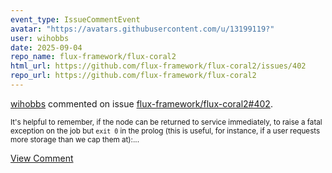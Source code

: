 ```yaml
---
event_type: IssueCommentEvent
avatar: "https://avatars.githubusercontent.com/u/13199119?"
user: wihobbs
date: 2025-09-04
repo_name: flux-framework/flux-coral2
html_url: https://github.com/flux-framework/flux-coral2/issues/402
repo_url: https://github.com/flux-framework/flux-coral2
---
```


<a href='https://github.com/wihobbs' target='_blank'>wihobbs</a> commented on issue <a href='https://github.com/flux-framework/flux-coral2/issues/402' target='_blank'>flux-framework/flux-coral2#402</a>.

<small>It's helpful to remember, if the node can be returned to service immediately, to raise a fatal exception on the job but `exit 0` in the prolog (this is useful, for instance, if a user requests more storage than we cap them at):...</small>

<a href='https://github.com/flux-framework/flux-coral2/issues/402' target='_blank'>View Comment</a>